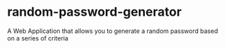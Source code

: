 # random-password-generator
A Web Application that allows you to generate a random password based on a series of criteria 
